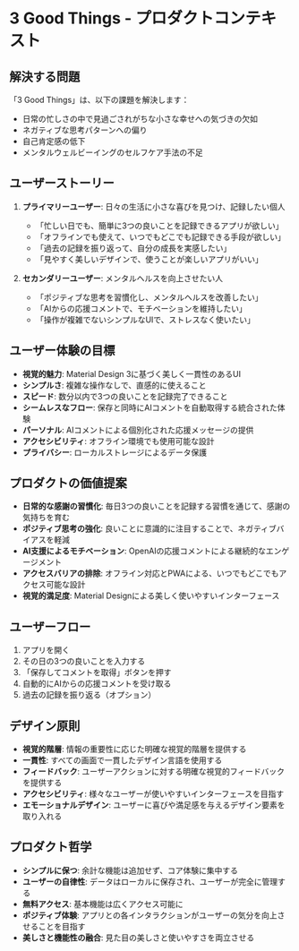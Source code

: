 # 3 Good Things - プロダクトコンテキスト

## 解決する問題
「3 Good Things」は、以下の課題を解決します：
- 日常の忙しさの中で見過ごされがちな小さな幸せへの気づきの欠如
- ネガティブな思考パターンへの偏り
- 自己肯定感の低下
- メンタルウェルビーイングのセルフケア手法の不足

## ユーザーストーリー
1. **プライマリーユーザー**: 日々の生活に小さな喜びを見つけ、記録したい個人
   - 「忙しい日でも、簡単に3つの良いことを記録できるアプリが欲しい」
   - 「オフラインでも使えて、いつでもどこでも記録できる手段が欲しい」
   - 「過去の記録を振り返って、自分の成長を実感したい」
   - 「見やすく美しいデザインで、使うことが楽しいアプリがいい」

2. **セカンダリーユーザー**: メンタルヘルスを向上させたい人
   - 「ポジティブな思考を習慣化し、メンタルヘルスを改善したい」
   - 「AIからの応援コメントで、モチベーションを維持したい」
   - 「操作が複雑でないシンプルなUIで、ストレスなく使いたい」

## ユーザー体験の目標
- **視覚的魅力**: Material Design 3に基づく美しく一貫性のあるUI
- **シンプルさ**: 複雑な操作なしで、直感的に使えること
- **スピード**: 数分以内で3つの良いことを記録完了できること
- **シームレスなフロー**: 保存と同時にAIコメントを自動取得する統合された体験
- **パーソナル**: AIコメントによる個別化された応援メッセージの提供
- **アクセシビリティ**: オフライン環境でも使用可能な設計
- **プライバシー**: ローカルストレージによるデータ保護

## プロダクトの価値提案
- **日常的な感謝の習慣化**: 毎日3つの良いことを記録する習慣を通じて、感謝の気持ちを育む
- **ポジティブ思考の強化**: 良いことに意識的に注目することで、ネガティブバイアスを軽減
- **AI支援によるモチベーション**: OpenAIの応援コメントによる継続的なエンゲージメント
- **アクセスバリアの排除**: オフライン対応とPWAによる、いつでもどこでもアクセス可能な設計
- **視覚的満足度**: Material Designによる美しく使いやすいインターフェース

## ユーザーフロー
1. アプリを開く
2. その日の3つの良いことを入力する
3. 「保存してコメントを取得」ボタンを押す
4. 自動的にAIからの応援コメントを受け取る
5. 過去の記録を振り返る（オプション）

## デザイン原則
- **視覚的階層**: 情報の重要性に応じた明確な視覚的階層を提供する
- **一貫性**: すべての画面で一貫したデザイン言語を使用する
- **フィードバック**: ユーザーアクションに対する明確な視覚的フィードバックを提供する
- **アクセシビリティ**: 様々なユーザーが使いやすいインターフェースを目指す
- **エモーショナルデザイン**: ユーザーに喜びや満足感を与えるデザイン要素を取り入れる

## プロダクト哲学
- **シンプルに保つ**: 余計な機能は追加せず、コア体験に集中する
- **ユーザーの自律性**: データはローカルに保存され、ユーザーが完全に管理する
- **無料アクセス**: 基本機能は広くアクセス可能に
- **ポジティブ体験**: アプリとの各インタラクションがユーザーの気分を向上させることを目指す
- **美しさと機能性の融合**: 見た目の美しさと使いやすさを両立させる

